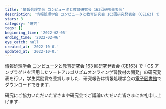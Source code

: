```yaml
---
title: '情報処理学会 コンピュータと教育研究会 163回研究発表会'
description: '情報処理学会 コンピュータと教育研究会 163回研究発表会 (CE163) で「CS アンプラグドを活用したソートアルゴリズムオンライン学習教材の開発」の研究発表を行い，学生奨励賞を受賞しました．'
stars: 3
category: '研究'
tags: []
beginning_time: '2022-02-05'
ending_time: '2022-02-06'
eye_catch: null
created_at: '2022-10-01'
updated_at: '2022-10-01'
---
```


[情報処理学会 コンピュータと教育研究会 163 回研究発表会 (CE163)](https://ce.eplang.jp/index.php?163%B2%F3%B8%A6%B5%E6%C8%AF%C9%BD%B2%F1) で「CS アンプラグドを活用したソートアルゴリズムオンライン学習教材の開発」の研究発表を行い，学生奨励賞を受賞しました．研究報告は情報処理学会の[電子図書館](http://id.nii.ac.jp/1001/00216102/)でダウンロードできます．

研究にご協力いただいた皆さまや研究会でご議論いただいた皆さまにお礼申し上げます．
